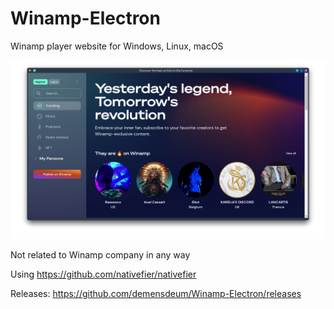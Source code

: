 # Winamp-Electron 
Winamp player website for Windows, Linux, macOS 

![Screenshot](Screenshot.png) 

Not related to Winamp company in any way 

Using https://github.com/nativefier/nativefier

Releases: 
https://github.com/demensdeum/Winamp-Electron/releases